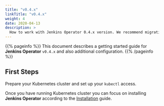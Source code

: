 ```yaml
---
title: "v0.4.x"
linkTitle: "v0.4.x"
weight: 4
date: 2020-04-13
description: >
  How to work with Jenkins Operator 0.4.x version. We recommend migrating to a newer version.
---
```


{{% pageinfo %}}
This document describes a getting started guide for **Jenkins Operator** `v0.4.x` and also additional configuration.
{{% /pageinfo %}}

## First Steps

Prepare your Kubernetes cluster and set up your `kubectl` access.

Once you have running Kubernetes cluster you can focus on installing **Jenkins Operator** according to the [Installation](/kubernetes-operator/docs/installation/) guide.
